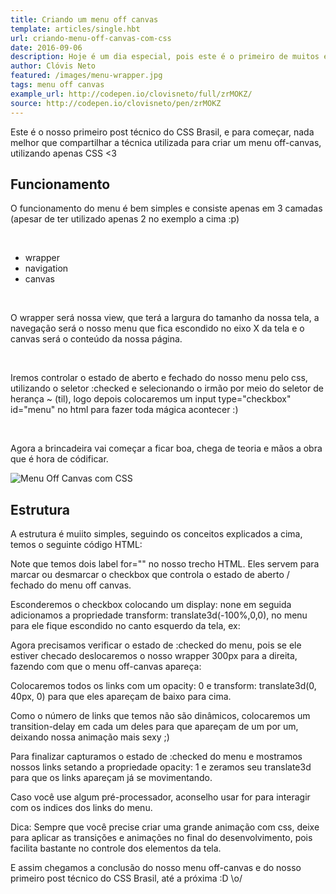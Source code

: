```yaml
---
title: Criando um menu off canvas
template: articles/single.hbt
url: criando-menu-off-canvas-com-css
date: 2016-09-06
description: Hoje é um dia especial, pois este é o primeiro de muitos exemplos "shows" que faremos utilizando apenas CSS3.
author: Clóvis Neto
featured: /images/menu-wrapper.jpg
tags: menu off canvas
example_url: http://codepen.io/clovisneto/full/zrMOKZ/
source: http://codepen.io/clovisneto/pen/zrMOKZ
---
```


Este é o nosso primeiro post técnico do CSS Brasil, e para começar, nada melhor que compartilhar a técnica utilizada para criar um menu off-canvas, utilizando apenas CSS <3

## Funcionamento

O funcionamento do menu é bem simples e consiste apenas em 3 camadas (apesar de ter utilizado apenas 2 no exemplo a cima :p)

<br>

* <span class="green">wrapper</span>
* <span class="green">navigation</span>
* <span class="green">canvas</span>

<br>

O <span class="green">wrapper</span> será nossa view, que terá a largura do tamanho da nossa tela, a <span class="green">navegação</span> será o nosso menu que fica escondido no <span class="green">eixo X da tela</span> e o <span class="green">canvas</span> será o conteúdo da nossa página.

<br>

Iremos controlar o estado de aberto e fechado do nosso menu pelo css, utilizando o seletor <span class="green">:checked</span> e selecionando o irmão por meio do seletor de herança <span class="green">~</span> (til), logo depois colocaremos um <span class="green">input type="checkbox" id="menu"</span> no html para fazer toda mágica acontecer :)

<br>

Agora a brincadeira vai começar a ficar boa, chega de teoria e mãos a obra que é hora de códificar.

<img src="/images/menu-gif.gif" alt="Menu Off Canvas com CSS">

## Estrutura

A estrutura é muiito simples, seguindo os conceitos explicados a cima, temos o seguinte código HTML:

<script src="https://gist.github.com/clovisdasilvaneto/0e9bfa72ed31edba723dd73472e14b6d.js"></script>

Note que temos dois <span class="green">label for=""</span> no nosso trecho HTML. Eles servem para marcar ou desmarcar o checkbox que controla o estado de aberto / fechado do menu off canvas.

Esconderemos o checkbox colocando um <span class="green">display: none</span> em seguida adicionamos a propriedade <span class="green">transform: translate3d(-100%,0,0)</span>, no menu para ele fique escondido no canto esquerdo da tela, ex:

<script src="https://gist.github.com/clovisdasilvaneto/238aa51a573e978e012c4facdfef7c72.js"></script>

Agora precisamos verificar o estado de <span class="green">:checked</span> do menu, pois se ele estiver checado deslocaremos o nosso wrapper <span class="green">300px</span> para a direita, fazendo com que o menu off-canvas apareça:

<script src="https://gist.github.com/clovisdasilvaneto/5db3e4a93f2212291b5acd8dd78b744e.js"></script>

Colocaremos todos os links com um <span class="green">opacity: 0</span> e <span class="green">transform: translate3d(0, 40px, 0)</span> para que eles apareçam de baixo para cima.

<script src="https://gist.github.com/clovisdasilvaneto/a142aacd94c2daaf2f484cfeb61a1577.js"></script>

Como o número de links que temos não são dinâmicos, colocaremos um <span class="green">transition-delay</span> em cada um deles para que apareçam de um por um, deixando nossa animação mais sexy ;)

Para finalizar capturamos o estado de <span class="green">:checked</span> do menu e mostramos nossos links setando a propriedade <span class="green">opacity: 1</span> e zeramos seu <span class="green">translate3d</span> para que os links apareçam já se movimentando.

<script src="https://gist.github.com/clovisdasilvaneto/059cd2fbcd20100f425ea5fb59d4a1af.js"></script>

Caso você use algum pré-processador, aconselho usar <span class="green">for</span> para interagir com os indices dos links do menu.

<p class="citation">Dica: Sempre que você precise criar uma grande animação com css, deixe para aplicar as transições e animações no final do desenvolvimento, pois facilita bastante no controle dos elementos da tela.</p>

E assim chegamos a conclusão do nosso menu off-canvas e do nosso primeiro post técnico do CSS Brasil, até a próxima :D \o/

